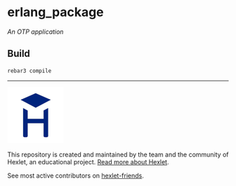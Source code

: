 # erlang_package

*An OTP application*

## Build

```bash
rebar3 compile
```

---

[![Hexlet Ltd. logo](https://raw.githubusercontent.com/Hexlet/assets/master/images/hexlet_logo128.png)](https://hexlet.io?utm_source=github&utm_medium=link&utm_campaign=erlang_package)

This repository is created and maintained by the team and the community of Hexlet, an educational project. [Read more about Hexlet](https://hexlet.io?utm_source=github&utm_medium=link&utm_campaign=erlang_package).

See most active contributors on [hexlet-friends](https://friends.hexlet.io/).

